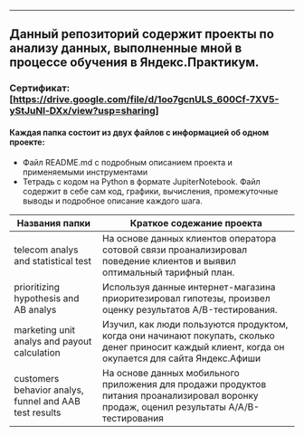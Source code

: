 * * * 
## Данный репозиторий содержит проекты по анализу данных, выполненные мной в процессе обучения в Яндекс.Практикум.
### Сертификат: [https://drive.google.com/file/d/1oo7gcnULS_600Cf-7XV5-yStJuNl-DXx/view?usp=sharing]
#### Каждая папка состоит из двух файлов с информацией об одном проекте:
- Файл README.md с подробным описанием проекта и применяемыми инструментами
- Тетрадь с кодом на Python в формате JupiterNotebook. Файл содержит в себе сам код, графики, вычисления, промежуточные выводы и подробное описание каждого шага. 

Названия папки | Краткое содежание проекта 
--- | --- 
telecom analys and statistical test    | На основе данных клиентов оператора сотовой связи проанализировал поведение клиентов и выявил оптимальный тарифный план.
prioritizing hypothesis and AB analys | Используя данные интернет-магазина приоритезировал гипотезы, произвел оценку результатов A/B-тестирования.
marketing unit analys and payout calculation | Изучил, как люди пользуются продуктом, когда они начинают покупать, сколько денег приносит каждый клиент, когда он окупается для сайта Яндекс.Афиши
сustomers behavior analys, funnel and AAB test results| На основе данных мобильного приложения для продажи продуктов питания проанализировал воронку продаж, оценил результаты A/A/B-тестирования



